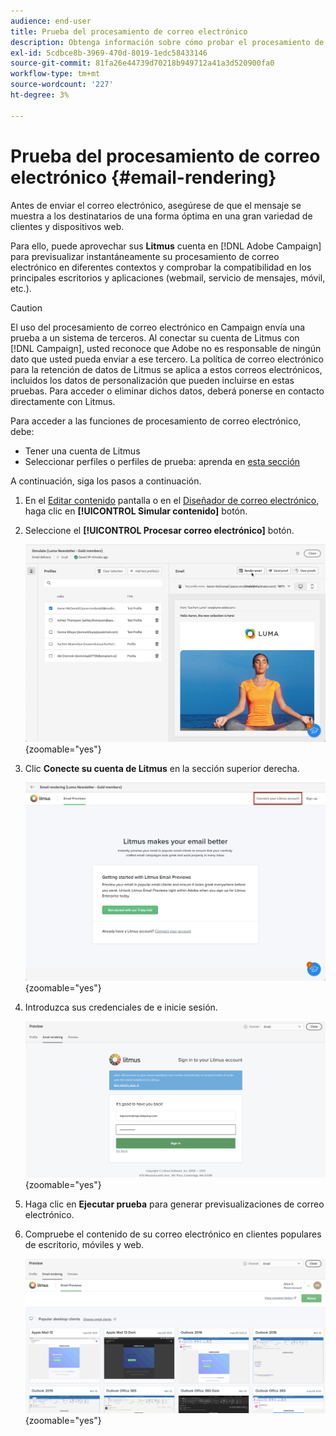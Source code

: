 ```yaml
---
audience: end-user
title: Prueba del procesamiento de correo electrónico
description: Obtenga información sobre cómo probar el procesamiento de correo electrónico en la interfaz de usuario web de Campaign
exl-id: 5cdbce8b-3969-470d-8019-1edc58433146
source-git-commit: 81fa26e44739d70218b949712a41a3d520900fa0
workflow-type: tm+mt
source-wordcount: '227'
ht-degree: 3%

---
```



# Prueba del procesamiento de correo electrónico {#email-rendering}

Antes de enviar el correo electrónico, asegúrese de que el mensaje se muestra a los destinatarios de una forma óptima en una gran variedad de clientes y dispositivos web.

Para ello, puede aprovechar sus **Litmus** cuenta en [!DNL Adobe Campaign] para previsualizar instantáneamente su procesamiento de correo electrónico en diferentes contextos y comprobar la compatibilidad en los principales escritorios y aplicaciones (webmail, servicio de mensajes, móvil, etc.).

>[!CAUTION]
>
>El uso del procesamiento de correo electrónico en Campaign envía una prueba a un sistema de terceros. Al conectar su cuenta de Litmus con [!DNL Campaign], usted reconoce que Adobe no es responsable de ningún dato que usted pueda enviar a ese tercero. La política de correo electrónico para la retención de datos de Litmus se aplica a estos correos electrónicos, incluidos los datos de personalización que pueden incluirse en estas pruebas. Para acceder o eliminar dichos datos, deberá ponerse en contacto directamente con Litmus.

Para acceder a las funciones de procesamiento de correo electrónico, debe:

* Tener una cuenta de Litmus
* Seleccionar perfiles o perfiles de prueba: aprenda en [esta sección](preview-content.md)

A continuación, siga los pasos a continuación.

1. En el [Editar contenido](../email/edit-content.md) pantalla o en el [Diseñador de correo electrónico](../email/get-started-email-designer.md), haga clic en **[!UICONTROL Simular contenido]** botón.

1. Seleccione el **[!UICONTROL Procesar correo electrónico]** botón.

   ![](assets/simulate-rendering-button.png){zoomable="yes"}

1. Clic **Conecte su cuenta de Litmus** en la sección superior derecha.

   ![](assets/simulate-rendering-litmus.png){zoomable="yes"}

1. Introduzca sus credenciales de e inicie sesión.

   ![](assets/simulate-rendering-credentials.png){zoomable="yes"}

1. Haga clic en **Ejecutar prueba** para generar previsualizaciones de correo electrónico.

1. Compruebe el contenido de su correo electrónico en clientes populares de escritorio, móviles y web.

   ![](assets/simulate-rendering-previews.png){zoomable="yes"}

<!--
TO CHECK IF user is directed to Litmus or if the email rendering is shown directly in the Campaign UI.

CONTENT ABOVE COPIED FROM AJO

If not redirecting to Litmus:

To test the email rendering, follow these steps:

1. Access the email content creation screen, then click **[!UICONTROL Simulate content]**.

1. Click the **[!UICONTROL Render email]** button.

    The left pane provides various desktop, mobile and web-based email clients. Select the desired email client to display a preview of your email in the right pane. 

    ![](assets/render-context.png){zoomable="yes"}

    >[!NOTE]
    >
    >The email clients list provides a sample of the major mail clients. Additional email clients are available from the filter button next to the top search bar.

 -->
